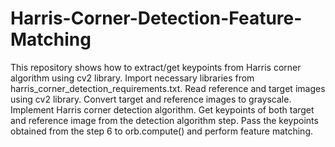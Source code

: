 # Harris-Corner-Detection-Feature-Matching
 This repository shows how to extract/get keypoints from Harris corner algorithm using cv2 library.
 Import necessary libraries from harris_corner_detection_requirements.txt.
 Read reference and target images using cv2 library.
 Convert target and reference images to grayscale.
 Implement Harris corner detection algorithm.
 Get keypoints of both target and reference image from the detection algorithm step.
 Pass the keypoints obtained from the step 6 to orb.compute() and perform feature matching.
